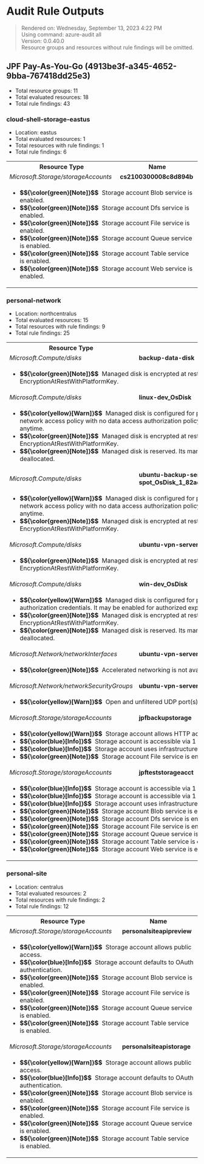 # Audit Rule Outputs

> Rendered on: Wednesday, September 13, 2023 4:22 PM <br/>
> Using command: azure-audit all <br/>
> Version: 0.0.40.0 <br/>
> Resource groups and resources without rule findings will be omitted.

## JPF Pay-As-You-Go (4913be3f-a345-4652-9bba-767418dd25e3)

- Total resource groups: 11
- Total evaluated resources: 18
- Total rule findings: 43

### cloud-shell-storage-eastus

- Location: eastus
- Total evaluated resources: 1
- Total resources with rule findings: 1
- Total rule findings: 6

<table>
<tr>
<th>Resource Type</th>
<th>Name</th>
</tr>
<tr>
<td><em>Microsoft.Storage/storageAccounts</em></td>
<td><strong>cs2100300008c8d894b</strong></td>
</tr>
<tr>
<td colspan="2">
<ul>
<li>
<strong>$${\color{green}[Note]}$$</strong>
&nbsp;Storage account Blob service is enabled.</li>
<li>
<strong>$${\color{green}[Note]}$$</strong>
&nbsp;Storage account Dfs service is enabled.</li>
<li>
<strong>$${\color{green}[Note]}$$</strong>
&nbsp;Storage account File service is enabled.</li>
<li>
<strong>$${\color{green}[Note]}$$</strong>
&nbsp;Storage account Queue service is enabled.</li>
<li>
<strong>$${\color{green}[Note]}$$</strong>
&nbsp;Storage account Table service is enabled.</li>
<li>
<strong>$${\color{green}[Note]}$$</strong>
&nbsp;Storage account Web service is enabled.</li>
</ul>
</td>
</tr>
</table>

### personal-network

- Location: northcentralus
- Total evaluated resources: 15
- Total resources with rule findings: 9
- Total rule findings: 25

<table>
<tr>
<th>Resource Type</th>
<th>Name</th>
</tr>
<tr>
<td><em>Microsoft.Compute/disks</em></td>
<td><strong>backup-data-disk</strong></td>
</tr>
<tr>
<td colspan="2">
<ul>
<li>
<strong>$${\color{green}[Note]}$$</strong>
&nbsp;Managed disk is encrypted at rest using EncryptionAtRestWithPlatformKey.</li>
</ul>
</td>
</tr>
<tr>
<td><em>Microsoft.Compute/disks</em></td>
<td><strong>linux-dev_OsDisk</strong></td>
</tr>
<tr>
<td colspan="2">
<ul>
<li>
<strong>$${\color{yellow}[Warn]}$$</strong>
&nbsp;Managed disk is configured for public network access and an allow all network access policy with no data access authorization policy. It may be enabled for export at anytime.</li>
<li>
<strong>$${\color{green}[Note]}$$</strong>
&nbsp;Managed disk is encrypted at rest using EncryptionAtRestWithPlatformKey.</li>
<li>
<strong>$${\color{green}[Note]}$$</strong>
&nbsp;Managed disk is reserved. Its managing virtual machine is currently deallocated.</li>
</ul>
</td>
</tr>
<tr>
<td><em>Microsoft.Compute/disks</em></td>
<td><strong>ubuntu-backup-server-spot_OsDisk_1_82ad58ea1b864609a678571faedee9b3</strong></td>
</tr>
<tr>
<td colspan="2">
<ul>
<li>
<strong>$${\color{yellow}[Warn]}$$</strong>
&nbsp;Managed disk is configured for public network access and an allow all network access policy with no data access authorization policy. It may be enabled for export at anytime.</li>
<li>
<strong>$${\color{green}[Note]}$$</strong>
&nbsp;Managed disk is encrypted at rest using EncryptionAtRestWithPlatformKey.</li>
</ul>
</td>
</tr>
<tr>
<td><em>Microsoft.Compute/disks</em></td>
<td><strong>ubuntu-vpn-server-spot_OsDisk</strong></td>
</tr>
<tr>
<td colspan="2">
<ul>
<li>
<strong>$${\color{green}[Note]}$$</strong>
&nbsp;Managed disk is encrypted at rest using EncryptionAtRestWithPlatformKey.</li>
</ul>
</td>
</tr>
<tr>
<td><em>Microsoft.Compute/disks</em></td>
<td><strong>win-dev_OsDisk</strong></td>
</tr>
<tr>
<td colspan="2">
<ul>
<li>
<strong>$${\color{yellow}[Warn]}$$</strong>
&nbsp;Managed disk is configured for public network access using AAD authorization credentials. It may be enabled for authorized export at any time.</li>
<li>
<strong>$${\color{green}[Note]}$$</strong>
&nbsp;Managed disk is encrypted at rest using EncryptionAtRestWithPlatformKey.</li>
<li>
<strong>$${\color{green}[Note]}$$</strong>
&nbsp;Managed disk is reserved. Its managing virtual machine is currently deallocated.</li>
</ul>
</td>
</tr>
<tr>
<td><em>Microsoft.Network/networkInterfaces</em></td>
<td><strong>ubuntu-vpn-server-spot105</strong></td>
</tr>
<tr>
<td colspan="2">
<ul>
<li>
<strong>$${\color{green}[Note]}$$</strong>
&nbsp;Accelerated networking is not available or not enabled.</li>
</ul>
</td>
</tr>
<tr>
<td><em>Microsoft.Network/networkSecurityGroups</em></td>
<td><strong>ubuntu-vpn-server-spot-nsg</strong></td>
</tr>
<tr>
<td colspan="2">
<ul>
<li>
<strong>$${\color{yellow}[Warn]}$$</strong>
&nbsp;Open and unfiltered UDP port(s): 1194 found.</li>
</ul>
</td>
</tr>
<tr>
<td><em>Microsoft.Storage/storageAccounts</em></td>
<td><strong>jpfbackupstorage</strong></td>
</tr>
<tr>
<td colspan="2">
<ul>
<li>
<strong>$${\color{yellow}[Warn]}$$</strong>
&nbsp;Storage account allows HTTP access in addition to HTTPS.</li>
<li>
<strong>$${\color{blue}[Info]}$$</strong>
&nbsp;Storage account is accessible via 1 virtual network rule(s).</li>
<li>
<strong>$${\color{blue}[Info]}$$</strong>
&nbsp;Storage account uses infrastructure encryption for double encryption.</li>
<li>
<strong>$${\color{green}[Note]}$$</strong>
&nbsp;Storage account File service is enabled.</li>
</ul>
</td>
</tr>
<tr>
<td><em>Microsoft.Storage/storageAccounts</em></td>
<td><strong>jpfteststorageacct</strong></td>
</tr>
<tr>
<td colspan="2">
<ul>
<li>
<strong>$${\color{blue}[Info]}$$</strong>
&nbsp;Storage account is accessible via 1 IP rule(s).</li>
<li>
<strong>$${\color{blue}[Info]}$$</strong>
&nbsp;Storage account is accessible via 1 virtual network rule(s).</li>
<li>
<strong>$${\color{blue}[Info]}$$</strong>
&nbsp;Storage account uses infrastructure encryption for double encryption.</li>
<li>
<strong>$${\color{green}[Note]}$$</strong>
&nbsp;Storage account Blob service is enabled.</li>
<li>
<strong>$${\color{green}[Note]}$$</strong>
&nbsp;Storage account Dfs service is enabled.</li>
<li>
<strong>$${\color{green}[Note]}$$</strong>
&nbsp;Storage account File service is enabled.</li>
<li>
<strong>$${\color{green}[Note]}$$</strong>
&nbsp;Storage account Queue service is enabled.</li>
<li>
<strong>$${\color{green}[Note]}$$</strong>
&nbsp;Storage account Table service is enabled.</li>
<li>
<strong>$${\color{green}[Note]}$$</strong>
&nbsp;Storage account Web service is enabled.</li>
</ul>
</td>
</tr>
</table>

### personal-site

- Location: centralus
- Total evaluated resources: 2
- Total resources with rule findings: 2
- Total rule findings: 12

<table>
<tr>
<th>Resource Type</th>
<th>Name</th>
</tr>
<tr>
<td><em>Microsoft.Storage/storageAccounts</em></td>
<td><strong>personalsiteapipreview</strong></td>
</tr>
<tr>
<td colspan="2">
<ul>
<li>
<strong>$${\color{yellow}[Warn]}$$</strong>
&nbsp;Storage account allows public access.</li>
<li>
<strong>$${\color{blue}[Info]}$$</strong>
&nbsp;Storage account defaults to OAuth authentication.</li>
<li>
<strong>$${\color{green}[Note]}$$</strong>
&nbsp;Storage account Blob service is enabled.</li>
<li>
<strong>$${\color{green}[Note]}$$</strong>
&nbsp;Storage account File service is enabled.</li>
<li>
<strong>$${\color{green}[Note]}$$</strong>
&nbsp;Storage account Queue service is enabled.</li>
<li>
<strong>$${\color{green}[Note]}$$</strong>
&nbsp;Storage account Table service is enabled.</li>
</ul>
</td>
</tr>
<tr>
<td><em>Microsoft.Storage/storageAccounts</em></td>
<td><strong>personalsiteapistorage</strong></td>
</tr>
<tr>
<td colspan="2">
<ul>
<li>
<strong>$${\color{yellow}[Warn]}$$</strong>
&nbsp;Storage account allows public access.</li>
<li>
<strong>$${\color{blue}[Info]}$$</strong>
&nbsp;Storage account defaults to OAuth authentication.</li>
<li>
<strong>$${\color{green}[Note]}$$</strong>
&nbsp;Storage account Blob service is enabled.</li>
<li>
<strong>$${\color{green}[Note]}$$</strong>
&nbsp;Storage account File service is enabled.</li>
<li>
<strong>$${\color{green}[Note]}$$</strong>
&nbsp;Storage account Queue service is enabled.</li>
<li>
<strong>$${\color{green}[Note]}$$</strong>
&nbsp;Storage account Table service is enabled.</li>
</ul>
</td>
</tr>
</table>



